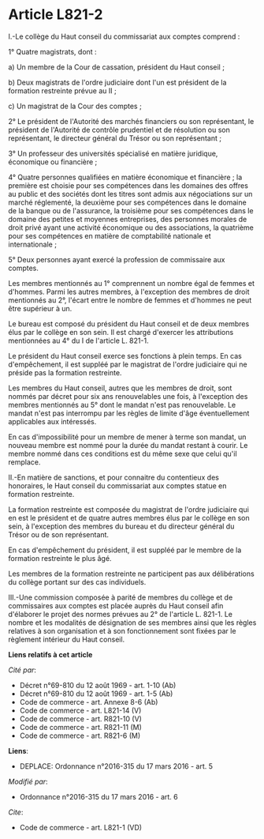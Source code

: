 # Article L821-2

I.-Le collège du Haut conseil du commissariat aux comptes comprend : 

1° Quatre magistrats, dont : 

a) Un membre de la Cour de cassation, président du Haut conseil ; 

b) Deux magistrats de l'ordre judiciaire dont l'un est président de la formation restreinte prévue au II ; 

c) Un magistrat de la Cour des comptes ; 

2° Le président de l'Autorité des marchés financiers ou son représentant, le président de l'Autorité de contrôle prudentiel
et de résolution ou son représentant, le directeur général du Trésor ou son représentant ; 

3° Un professeur des universités spécialisé en matière juridique, économique ou financière ; 

4° Quatre personnes qualifiées en matière économique et financière ; la première est choisie pour ses compétences dans les
domaines des offres au public et des sociétés dont les titres sont admis aux négociations sur un marché réglementé, la
deuxième pour ses compétences dans le domaine de la banque ou de l'assurance, la troisième pour ses compétences dans le
domaine des petites et moyennes entreprises, des personnes morales de droit privé ayant une activité économique ou des
associations, la quatrième pour ses compétences en matière de comptabilité nationale et internationale ; 

5° Deux personnes ayant exercé la profession de commissaire aux comptes. 

Les membres mentionnés au 1° comprennent un nombre égal de femmes et d'hommes. Parmi les autres membres, à l'exception des
membres de droit mentionnés au 2°, l'écart entre le nombre de femmes et d'hommes ne peut être supérieur à un. 

Le bureau est composé du président du Haut conseil et de deux membres élus par le collège en son sein. Il est chargé
d'exercer les attributions mentionnées au 4° du I de l'article L. 821-1. 

Le président du Haut conseil exerce ses fonctions à plein temps. En cas d'empêchement, il est suppléé par le magistrat de
l'ordre judiciaire qui ne préside pas la formation restreinte. 

Les membres du Haut conseil, autres que les membres de droit, sont nommés par décret pour six ans renouvelables une fois, à
l'exception des membres mentionnés au 5° dont le mandat n'est pas renouvelable. Le mandat n'est pas interrompu par les règles
de limite d'âge éventuellement applicables aux intéressés. 

En cas d'impossibilité pour un membre de mener à terme son mandat, un nouveau membre est nommé pour la durée du mandat
restant à courir. Le membre nommé dans ces conditions est du même sexe que celui qu'il remplace. 

II.-En matière de sanctions, et pour connaitre du contentieux des honoraires, le Haut conseil du commissariat aux comptes
statue en formation restreinte. 

La formation restreinte est composée du magistrat de l'ordre judiciaire qui en est le président et de quatre autres membres
élus par le collège en son sein, à l'exception des membres du bureau et du directeur général du Trésor ou de son
représentant. 

En cas d'empêchement du président, il est suppléé par le membre de la formation restreinte le plus âgé. 

Les membres de la formation restreinte ne participent pas aux délibérations du collège portant sur des cas individuels. 

III.-Une commission composée à parité de membres du collège et de commissaires aux comptes est placée auprès du Haut conseil
afin d'élaborer le projet des normes prévues au 2° de l'article L. 821-1. Le nombre et les modalités de désignation de ses
membres ainsi que les règles relatives à son organisation et à son fonctionnement sont fixées par le règlement intérieur du
Haut conseil.

**Liens relatifs à cet article**

_Cité par_:

  - Décret n°69-810 du 12 août 1969 - art. 1-10 (Ab)
  - Décret n°69-810 du 12 août 1969 - art. 1-5 (Ab)
  - Code de commerce - art. Annexe 8-6 (Ab)
  - Code de commerce - art. L821-14 (V)
  - Code de commerce - art. R821-10 (V)
  - Code de commerce - art. R821-11 (M)
  - Code de commerce - art. R821-6 (M)

**Liens**:

  - DEPLACE: Ordonnance n°2016-315 du 17 mars 2016 - art. 5

_Modifié par_:

  - Ordonnance n°2016-315 du 17 mars 2016 - art. 6

_Cite_:

  - Code de commerce - art. L821-1 (VD)
